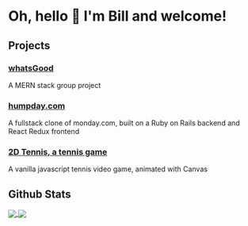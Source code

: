 # Oh, hello 👋 I'm Bill and welcome!

## Projects
### <a href="https://whats-good-now.herokuapp.com/#/" target="_blank">whatsGood</a>
A MERN stack group project

### [humpday.com]()
A fullstack clone of monday.com, built on a Ruby on Rails backend and React Redux frontend

### [2D Tennis, a tennis game]()
A vanilla javascript tennis video game, animated with Canvas

## Github Stats

<a href="https://github.com/ywbk/github-readme-stats">
  <img align="center" src="https://github-readme-stats.vercel.app/api?username=ywbk&theme=dracula&show_icons=true&count_private=true" />
</a>
<a href="https://github.com/ywbk/github-readme-stats">
  <img align="center" src="https://github-readme-stats.vercel.app/api/top-langs/?username=ywbk&theme=dracula&layout=compact" />
</a>

<!--
**YWBK/YWBK** is a ✨ _special_ ✨ repository because its `README.md` (this file) appears on your GitHub profile.

Here are some ideas to get you started:

- 🔭 I’m currently working on ...
- 🌱 I’m currently learning ...
- 👯 I’m looking to collaborate on ...
- 🤔 I’m looking for help with ...
- 💬 Ask me about ...
- 📫 How to reach me: ...
- 😄 Pronouns: ...
- ⚡ Fun fact: ...
-->
